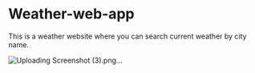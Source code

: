 # Weather-web-app
This is a weather website where you can search current weather by city name.

![Uploading Screenshot (3).png…]()

